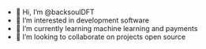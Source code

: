 - 👋 Hi, I’m @backsoulDFT
- 👀 I’m interested in development software
- 🌱 I’m currently learning machine learning and payments
- 💞️ I’m looking to collaborate on projects open source

<!---
backsoulDFT/backsoulDFT is a ✨ special ✨ repository because its `README.md` (this file) appears on your GitHub profile.
You can click the Preview link to take a look at your changes.
--->
